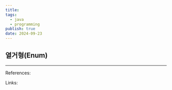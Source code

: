 ```yaml
---
title: 
tags:
  - java
  - programming
publish: true
date: 2024-09-23
---
```

## 열거형(Enum)


---
References: 

Links: 